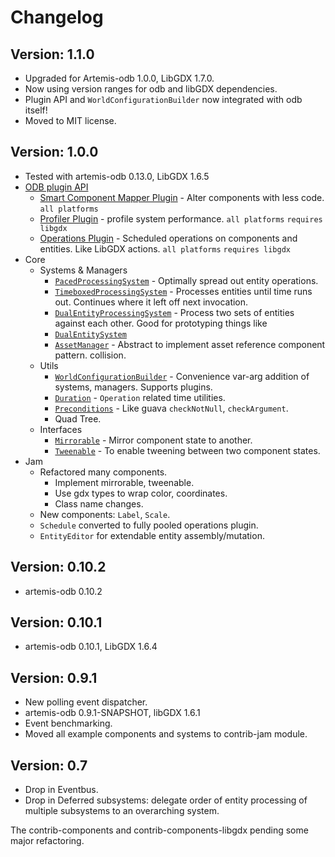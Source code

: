 # Changelog

## Version: 1.1.0

- Upgraded for Artemis-odb 1.0.0, LibGDX 1.7.0.
- Now using version ranges for odb and libGDX dependencies.
- Plugin API and `WorldConfigurationBuilder` now integrated with odb itself!
- Moved to MIT license.

## Version: 1.0.0

- Tested with artemis-odb 0.13.0, LibGDX 1.6.5
- [ODB plugin API](https://github.com/DaanVanYperen/artemis-odb-contrib/wiki/Plugin)
  - [Smart Component Mapper Plugin](https://github.com/DaanVanYperen/artemis-odb-contrib/wiki/Extended-Component-Mappers) - Alter components with less code. `all platforms`
  - [Profiler Plugin](https://github.com/DaanVanYperen/artemis-odb-contrib/wiki/Profiler-Plugin) - profile system performance. `all platforms` `requires libgdx`
  - [Operations Plugin](https://github.com/DaanVanYperen/artemis-odb-contrib/wiki/Operations-Plugin) - Scheduled operations on components and entities. Like LibGDX actions. `all platforms` `requires libgdx`
- Core
  - Systems & Managers
    - [`PacedProcessingSystem`](https://github.com/DaanVanYperen/artemis-odb-contrib/wiki/Spread-System) - Optimally spread out entity operations.
    - [`TimeboxedProcessingSystem`](https://github.com/DaanVanYperen/artemis-odb-contrib/wiki/Timeboxed-System) - Processes entities until time runs out. Continues where it left off next invocation.
    - [`DualEntityProcessingSystem`](https://github.com/DaanVanYperen/artemis-odb-contrib/wiki/Dual-Entity-Processing-System) - Process two sets of entities against each other. Good for prototyping things like   
    - [`DualEntitySystem`](https://github.com/DaanVanYperen/artemis-odb-contrib/wiki/Dual-Entity-System)
    - [`AssetManager`](https://github.com/DaanVanYperen/artemis-odb-contrib/wiki/Asset-Manager) - Abstract to implement asset reference component pattern.
collision.
  - Utils
    - [`WorldConfigurationBuilder`](https://github.com/DaanVanYperen/artemis-odb-contrib/wiki/WorldConfigurationBuilder) - Convenience var-arg addition of systems, managers. Supports plugins.
    - [`Duration`](https://github.com/DaanVanYperen/artemis-odb-contrib/wiki/Duration) - `Operation` related time utilities.
    - [`Preconditions`](https://github.com/DaanVanYperen/artemis-odb-contrib/wiki/Preconditions) - Like guava `checkNotNull`, `checkArgument`.
    - Quad Tree.
  - Interfaces
    - [`Mirrorable`](https://github.com/DaanVanYperen/artemis-odb-contrib/wiki/Mirrorable) - Mirror component state to another.
    - [`Tweenable`](https://github.com/DaanVanYperen/artemis-odb-contrib/wiki/Tweenable) - To enable tweening between two component states.
- Jam
  - Refactored many components.
    - Implement mirrorable, tweenable.
    - Use gdx types to wrap color, coordinates.
    - Class name changes.
  - New components: `Label`, `Scale`.
  - `Schedule` converted to fully pooled operations plugin.
  - `EntityEditor` for extendable entity assembly/mutation.
  
## Version: 0.10.2

- artemis-odb 0.10.2

## Version: 0.10.1

- artemis-odb 0.10.1, LibGDX 1.6.4

## Version: 0.9.1

- New polling event dispatcher.
- artemis-odb 0.9.1-SNAPSHOT, libGDX 1.6.1
- Event benchmarking.
- Moved all example components and systems to contrib-jam module.

## Version: 0.7

- Drop in Eventbus.
- Drop in Deferred subsystems: delegate order of entity processing of multiple subsystems to an overarching system.

The contrib-components and contrib-components-libgdx pending some major refactoring.
